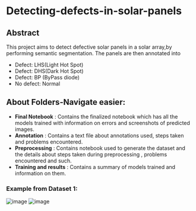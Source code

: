 # Detecting-defects-in-solar-panels
## Abstract
This project aims to detect defective solar panels in a solar array,by performing semantic segmentation. The panels are then annotated into 
- Defect: LHS(Light Hot Spot)
- Defect: DHS(Dark Hot Spot)
- Defect: BP (ByPass diode)
- No defect: Normal


## About Folders-Navigate easier:
- **Final Notebook** : Contains the finalized notebook which has all the models trained with information on errors and screenshots of predicted images.
- **Annotation** : Contains a text file about annotations used, steps taken and problems encountered.
- **Preprocessing** : Contains notebook used to generate the dataset and the details about steps taken during preprocessing , problems encountered and such.
- **Training and results** : Contains a summary of models trained and information on them.


### Example from Dataset 1:

![image](https://user-images.githubusercontent.com/98120916/221427037-22398ea1-101a-4012-ac72-55222ad2fd3a.png)
![image](https://user-images.githubusercontent.com/98120916/221427058-19e6f925-02f0-4a9c-9da9-d27dfddb0dea.png)







